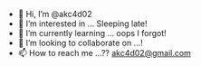 - 👋 Hi, I’m @akc4d02
- 👀 I’m interested in ... Sleeping late!
- 🌱 I’m currently learning ... oops I forgot!
- 💞️ I’m looking to collaborate on ...!
- 📫 How to reach me ...?? akc4d02@gmail.com

<!---
akc4d02/akc4d02 is a ✨ special ✨ repository because its `README.md` (this file) appears on your GitHub profile.
You can click the Preview link to take a look at your changes.
--->
